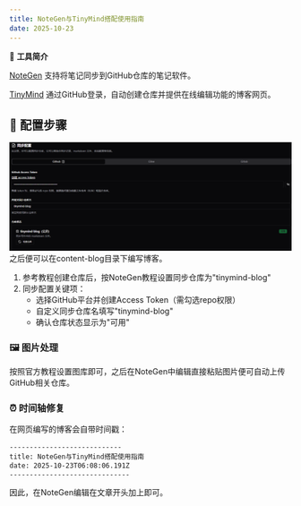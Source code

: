 ```yaml
---
title: NoteGen与TinyMind搭配使用指南
date: 2025-10-23
---
```

🔗 **工具简介**

[NoteGen](https://notegen.top/) 支持将笔记同步到GitHub仓库的笔记软件。

[TinyMind](https://github.com/mazzzystar/tinymind) 通过GitHub登录，自动创建仓库并提供在线编辑功能的博客网页。

## 📝 **配置步骤**


![屏幕截图 2025-10-23 172755.png](https://raw.githubusercontent.com/Aleeyoo/note-gen-image-sync/main/a8333a4c-cc06-4550-af00-474c9aae4b8c.png)
之后便可以在content-blog目录下编写博客。

1. 参考教程创建仓库后，按NoteGen教程设置同步仓库为"tinymind-blog"
2. 同步配置关键项：
   * 选择GitHub平台并创建Access Token（需勾选repo权限）
   * 自定义同步仓库名填写"tinymind-blog"
   * 确认仓库状态显示为"可用"

### 🖼️ **图片处理**

按照官方教程设置图库即可，之后在NoteGen中编辑直接粘贴图片便可自动上传GitHub相关仓库。

### ⏰ **时间轴修复**

在网页编写的博客会自带时间戳：

```
----------------------------
title: NoteGen与TinyMind搭配使用指南
date: 2025-10-23T06:08:06.191Z
------------------------------
```

因此，在NoteGen编辑在文章开头加上即可。
